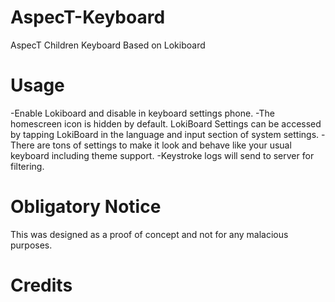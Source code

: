 # AspecT-Keyboard
AspecT Children Keyboard Based on Lokiboard

# Usage
-Enable Lokiboard and disable in keyboard settings phone.
-The homescreen icon is hidden by default. LokiBoard Settings can be accessed by tapping LokiBoard in the language and input section of system settings.
-There are tons of settings to make it look and behave like your usual keyboard including theme support.
-Keystroke logs will send to server for filtering.

# Obligatory Notice
This was designed as a proof of concept and not for any malacious purposes.

# Credits